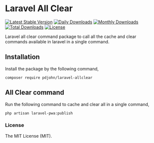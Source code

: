 # Laravel All Clear


 [![Latest Stable Version](http://poser.pugx.org/pdjohn/laravel-allclear/v)](https://packagist.org/packages/pdjohn/laravel-allclear) 
[![Daily Downloads](http://poser.pugx.org/pdjohn/laravel-allclear/d/daily)](https://packagist.org/packages/pdjohn/laravel-allclear)
[![Monthly Downloads](http://poser.pugx.org/pdjohn/laravel-allclear/d/monthly)](https://packagist.org/packages/pdjohn/laravel-allclear)
[![Total Downloads](http://poser.pugx.org/pdjohn/laravel-allclear/downloads)](https://packagist.org/packages/pdjohn/laravel-allclear)
[![License](http://poser.pugx.org/pdjohn/laravel-allclear/license)](https://packagist.org/packages/pdjohn/laravel-allclear) 

Laravel all clear command package to call all the cache and clear commands available in laravel in a single command.
## Installation

Install the package by the following command,

    composer require pdjohn/laravel-allclear

## All Clear command

Run the following command to cache and clear all in a single command,

    php artisan laravel-pwa:publish

### License
The MIT License (MIT).    
